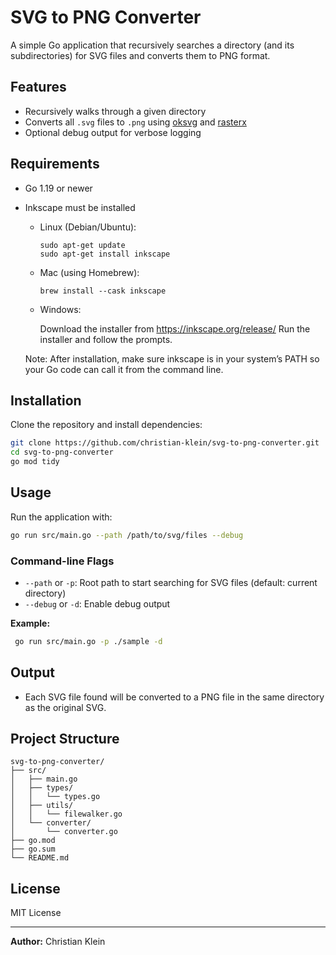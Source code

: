 # SVG to PNG Converter

A simple Go application that recursively searches a directory (and its subdirectories) for SVG files and converts them to PNG format.

## Features

- Recursively walks through a given directory
- Converts all `.svg` files to `.png` using [oksvg](https://github.com/srwiley/oksvg) and [rasterx](https://github.com/srwiley/rasterx)
- Optional debug output for verbose logging

## Requirements

- Go 1.19 or newer
- Inkscape must be installed
    - Linux (Debian/Ubuntu):

        ```
        sudo apt-get update
        sudo apt-get install inkscape
        ```
    - Mac (using Homebrew):

        ```
        brew install --cask inkscape
        ```
    - Windows:

        Download the installer from https://inkscape.org/release/
        Run the installer and follow the prompts.

  Note:
  After installation, make sure inkscape is in your system’s PATH so your Go code can call it from the command line.

## Installation

Clone the repository and install dependencies:

```bash
git clone https://github.com/christian-klein/svg-to-png-converter.git
cd svg-to-png-converter
go mod tidy
```

## Usage

Run the application with:

```bash
go run src/main.go --path /path/to/svg/files --debug
```

### Command-line Flags

- `--path` or `-p`: Root path to start searching for SVG files (default: current directory)
- `--debug` or `-d`: Enable debug output

**Example:**

```bash
 go run src/main.go -p ./sample -d       
```

## Output

- Each SVG file found will be converted to a PNG file in the same directory as the original SVG.

## Project Structure

```
svg-to-png-converter/
├── src/
│   ├── main.go
│   ├── types/
│   │   └── types.go
│   ├── utils/
│   │   └── filewalker.go
│   └── converter/
│       └── converter.go
├── go.mod
├── go.sum
└── README.md
```

## License

MIT License

---

**Author:** Christian Klein
